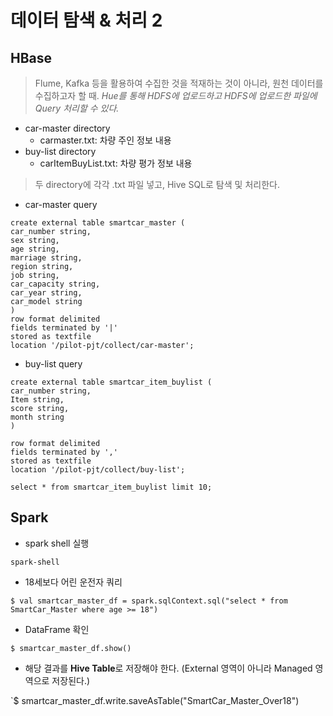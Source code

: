 # 데이터 탐색 & 처리 2

## HBase 

> Flume, Kafka 등을 활용하여 수집한 것을 적재하는 것이 아니라, 원천 데이터를 수집하고자 할 때. *Hue를 통해 HDFS에 업로드하고 HDFS에 업로드한 파일에 Query 처리할 수 있다.*

- car-master directory
  - carmaster.txt: 차량 주인 정보 내용
- buy-list directory
  - carItemBuyList.txt: 차량 평가 정보 내용

> 두 directory에 각각 .txt 파일 넣고, Hive SQL로 탐색 및 처리한다.

- car-master query

```
create external table smartcar_master (
car_number string,
sex string,
age string,
marriage string,
region string,
job string,
car_capacity string,
car_year string,
car_model string
)
row format delimited
fields terminated by '|'
stored as textfile
location '/pilot-pjt/collect/car-master';
```

- buy-list query

```
create external table smartcar_item_buylist (
car_number string,
Item string,
score string,
month string
)

row format delimited
fields terminated by ','
stored as textfile
location '/pilot-pjt/collect/buy-list';

select * from smartcar_item_buylist limit 10;
```

## Spark

- spark shell 실행

`spark-shell`

- 18세보다 어린 운전자 쿼리

`$ val smartcar_master_df = spark.sqlContext.sql("select * from SmartCar_Master where age >= 18")`
- DataFrame 확인

`$ smartcar_master_df.show()`
- 해당 결과를 **Hive Table**로 저장해야 한다. (External 영역이 아니라 Managed 영역으로 저장된다.)

`$ smartcar_master_df.write.saveAsTable("SmartCar_Master_Over18")


